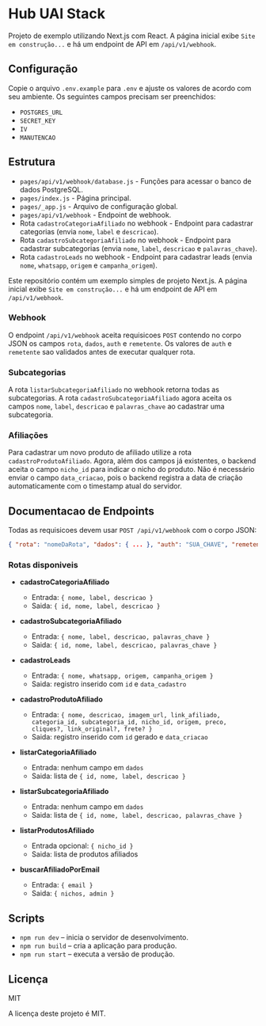 # Hub UAI Stack


Projeto de exemplo utilizando Next.js com React.
A página inicial exibe `Site em construção...` e há um endpoint de API em `/api/v1/webhook`.

## Configuração

Copie o arquivo `.env.example` para `.env` e ajuste os valores de acordo com seu ambiente. Os seguintes campos precisam ser preenchidos:

- `POSTGRES_URL`
- `SECRET_KEY`
- `IV`
- `MANUTENCAO`

## Estrutura

- `pages/api/v1/webhook/database.js` - Funções para acessar o banco de dados PostgreSQL.
- `pages/index.js` - Página principal.
- `pages/_app.js` - Arquivo de configuração global.
- `pages/api/v1/webhook` - Endpoint de webhook.
- Rota `cadastroCategoriaAfiliado` no webhook - Endpoint para cadastrar categorias (envia `nome`, `label` e `descricao`).
- Rota `cadastroSubcategoriaAfiliado` no webhook - Endpoint para cadastrar subcategorias (envia `nome`, `label`, `descricao` e `palavras_chave`).
- Rota `cadastroLeads` no webhook - Endpoint para cadastrar leads (envia `nome`, `whatsapp`, `origem` e `campanha_origem`).

 Este repositório contém um exemplo simples de projeto Next.js. A página inicial exibe `Site em construção...` e há um endpoint de API em `/api/v1/webhook`.

### Webhook

O endpoint `/api/v1/webhook` aceita requisicoes `POST` contendo no corpo JSON os campos `rota`, `dados`, `auth` e `remetente`. Os valores de `auth` e `remetente` sao validados antes de executar qualquer rota.

### Subcategorias

A rota `listarSubcategoriaAfiliado` no webhook retorna todas as subcategorias. A rota `cadastroSubcategoriaAfiliado` agora aceita os campos `nome`, `label`, `descricao` e `palavras_chave` ao cadastrar uma subcategoria.

### Afiliações

Para cadastrar um novo produto de afiliado utilize a rota `cadastroProdutoAfiliado`.
Agora, além dos campos já existentes, o backend aceita o campo `nicho_id` para indicar o nicho do produto.
Não é necessário enviar o campo `data_criacao`, pois o backend registra a data de criação automaticamente com o timestamp atual do servidor.

## Documentacao de Endpoints

Todas as requisicoes devem usar `POST /api/v1/webhook` com o corpo JSON:

```json
{ "rota": "nomeDaRota", "dados": { ... }, "auth": "SUA_CHAVE", "remetente": "descricao" }
```

### Rotas disponiveis

- **cadastroCategoriaAfiliado**
  - Entrada: `{ nome, label, descricao }`
  - Saida: `{ id, nome, label, descricao }`

- **cadastroSubcategoriaAfiliado**
  - Entrada: `{ nome, label, descricao, palavras_chave }`
  - Saida: `{ id, nome, label, descricao, palavras_chave }`

- **cadastroLeads**
  - Entrada: `{ nome, whatsapp, origem, campanha_origem }`
  - Saida: registro inserido com `id` e `data_cadastro`

- **cadastroProdutoAfiliado**
  - Entrada: `{ nome, descricao, imagem_url, link_afiliado, categoria_id, subcategoria_id, nicho_id, origem, preco, cliques?, link_original?, frete? }`
  - Saida: registro inserido com `id` gerado e `data_criacao`

- **listarCategoriaAfiliado**
  - Entrada: nenhum campo em `dados`
  - Saida: lista de `{ id, nome, label, descricao }`

- **listarSubcategoriaAfiliado**
  - Entrada: nenhum campo em `dados`
  - Saida: lista de `{ id, nome, label, descricao, palavras_chave }`

- **listarProdutosAfiliado**
  - Entrada opcional: `{ nicho_id }`
  - Saida: lista de produtos afiliados

- **buscarAfiliadoPorEmail**
  - Entrada: `{ email }`
  - Saida: `{ nichos, admin }`

## Scripts

- `npm run dev` – inicia o servidor de desenvolvimento.
- `npm run build` – cria a aplicação para produção.
- `npm run start` – executa a versão de produção.

## Licença

MIT

A licença deste projeto é MIT.

